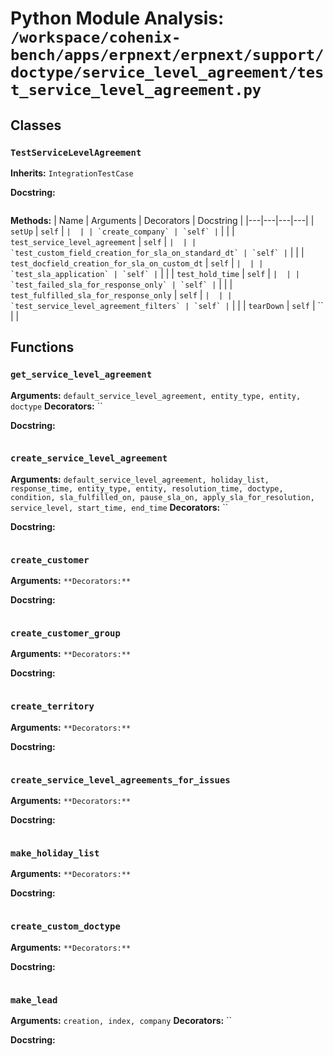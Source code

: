 # Python Module Analysis: `/workspace/cohenix-bench/apps/erpnext/erpnext/support/doctype/service_level_agreement/test_service_level_agreement.py`

## Classes

### `TestServiceLevelAgreement`
**Inherits:** `IntegrationTestCase`


**Docstring:**
```

```

**Methods:**
| Name | Arguments | Decorators | Docstring |
|---|---|---|---|
| `setUp` | `self` | `` |  |
| `create_company` | `self` | `` |  |
| `test_service_level_agreement` | `self` | `` |  |
| `test_custom_field_creation_for_sla_on_standard_dt` | `self` | `` |  |
| `test_docfield_creation_for_sla_on_custom_dt` | `self` | `` |  |
| `test_sla_application` | `self` | `` |  |
| `test_hold_time` | `self` | `` |  |
| `test_failed_sla_for_response_only` | `self` | `` |  |
| `test_fulfilled_sla_for_response_only` | `self` | `` |  |
| `test_service_level_agreement_filters` | `self` | `` |  |
| `tearDown` | `self` | `` |  |





## Functions

### `get_service_level_agreement`
**Arguments:** `default_service_level_agreement, entity_type, entity, doctype`
**Decorators:** ``

**Docstring:**
```

```
### `create_service_level_agreement`
**Arguments:** `default_service_level_agreement, holiday_list, response_time, entity_type, entity, resolution_time, doctype, condition, sla_fulfilled_on, pause_sla_on, apply_sla_for_resolution, service_level, start_time, end_time`
**Decorators:** ``

**Docstring:**
```

```
### `create_customer`
**Arguments:** ``
**Decorators:** ``

**Docstring:**
```

```
### `create_customer_group`
**Arguments:** ``
**Decorators:** ``

**Docstring:**
```

```
### `create_territory`
**Arguments:** ``
**Decorators:** ``

**Docstring:**
```

```
### `create_service_level_agreements_for_issues`
**Arguments:** ``
**Decorators:** ``

**Docstring:**
```

```
### `make_holiday_list`
**Arguments:** ``
**Decorators:** ``

**Docstring:**
```

```
### `create_custom_doctype`
**Arguments:** ``
**Decorators:** ``

**Docstring:**
```

```
### `make_lead`
**Arguments:** `creation, index, company`
**Decorators:** ``

**Docstring:**
```

```

